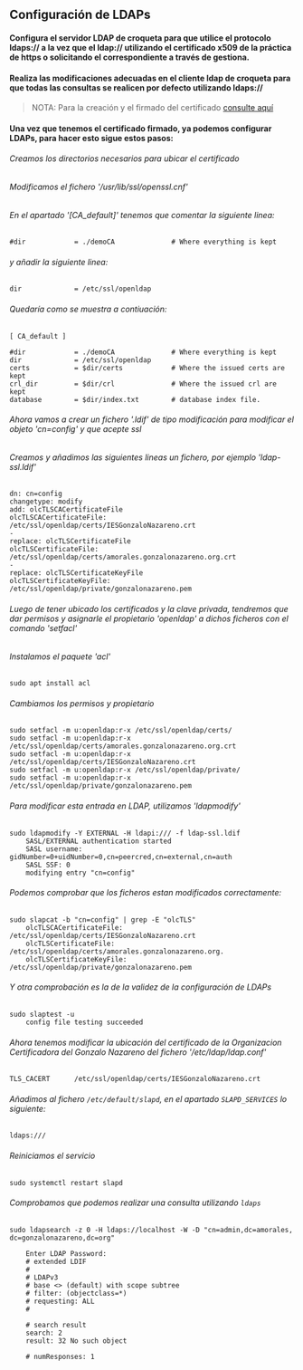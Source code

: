 ## Configuración de LDAPs

#### Configura el servidor LDAP de croqueta para que utilice el protocolo ldaps:// a la vez que el ldap:// utilizando el certificado x509 de la práctica de https o solicitando el correspondiente a través de gestiona.
#### Realiza las modificaciones adecuadas en el cliente ldap de croqueta para que todas las consultas se realicen por defecto utilizando ldaps://

> NOTA: Para la creación y el firmado del certificado [consulte aquí](https://github.com/MoralG/Servidores_CLOUD/blob/master/Configurar_HTTPS.md#creacion-del-certificado) 

#### Una vez que tenemos el certificado firmado, ya podemos configurar LDAPs, para hacer esto sigue estos pasos:

###### Creamos los directorios necesarios para ubicar el certificado 

###### Modificamos el fichero '/usr/lib/ssl/openssl.cnf'

###### En el apartado '[CA_default]' tenemos que comentar la siguiente linea:
~~~
#dir            = ./demoCA              # Where everything is kept
~~~

###### y añadir la siguiente linea:
~~~
dir             = /etc/ssl/openldap
~~~

###### Quedaría como se muestra a contiuación:
~~~
[ CA_default ]

#dir            = ./demoCA              # Where everything is kept
dir             = /etc/ssl/openldap
certs           = $dir/certs            # Where the issued certs are kept
crl_dir         = $dir/crl              # Where the issued crl are kept
database        = $dir/index.txt        # database index file.
~~~

###### Ahora vamos a crear un fichero '.ldif' de tipo modificación para modificar el objeto 'cn=config' y que acepte ssl

###### Creamos y añadimos las siguientes lineas un fichero, por ejemplo 'ldap-ssl.ldif'
~~~
dn: cn=config
changetype: modify
add: olcTLSCACertificateFile
olcTLSCACertificateFile: /etc/ssl/openldap/certs/IESGonzaloNazareno.crt
-
replace: olcTLSCertificateFile
olcTLSCertificateFile: /etc/ssl/openldap/certs/amorales.gonzalonazareno.org.crt
-
replace: olcTLSCertificateKeyFile
olcTLSCertificateKeyFile: /etc/ssl/openldap/private/gonzalonazareno.pem
~~~

###### Luego de tener ubicado los certificados y la clave privada, tendremos que dar permisos y asignarle el propietario 'openldap' a dichos ficheros con el comando 'setfacl'

###### Instalamos el paquete 'acl'

~~~
sudo apt install acl
~~~

###### Cambiamos los permisos y propietario

~~~
sudo setfacl -m u:openldap:r-x /etc/ssl/openldap/certs/
sudo setfacl -m u:openldap:r-x /etc/ssl/openldap/certs/amorales.gonzalonazareno.org.crt
sudo setfacl -m u:openldap:r-x /etc/ssl/openldap/certs/IESGonzaloNazareno.crt 
sudo setfacl -m u:openldap:r-x /etc/ssl/openldap/private/
sudo setfacl -m u:openldap:r-x /etc/ssl/openldap/private/gonzalonazareno.pem 
~~~


###### Para modificar esta entrada en LDAP, utilizamos 'ldapmodify'

~~~
sudo ldapmodify -Y EXTERNAL -H ldapi:/// -f ldap-ssl.ldif
    SASL/EXTERNAL authentication started
    SASL username: gidNumber=0+uidNumber=0,cn=peercred,cn=external,cn=auth
    SASL SSF: 0
    modifying entry "cn=config"
~~~

###### Podemos comprobar que los ficheros estan modificados correctamente:

~~~
sudo slapcat -b "cn=config" | grep -E "olcTLS"
    olcTLSCACertificateFile: /etc/ssl/openldap/certs/IESGonzaloNazareno.crt
    olcTLSCertificateFile: /etc/ssl/openldap/certs/amorales.gonzalonazareno.org.
    olcTLSCertificateKeyFile: /etc/ssl/openldap/private/gonzalonazareno.pem
~~~

###### Y otra comprobación es la de la validez de la configuración de LDAPs

~~~
sudo slaptest -u
    config file testing succeeded
~~~

###### Ahora tenemos modificar la ubicación del certificado de la Organizacion Certificadora del Gonzalo Nazareno del fichero '/etc/ldap/ldap.conf'

~~~
TLS_CACERT      /etc/ssl/openldap/certs/IESGonzaloNazareno.crt
~~~

###### Añadimos al fichero `/etc/default/slapd`, en el apartado `SLAPD_SERVICES` lo siguiente:

~~~
ldaps:///
~~~

###### Reiniciamos el servicio

~~~
sudo systemctl restart slapd
~~~

###### Comprobamos que podemos realizar una consulta utilizando `ldaps`

~~~
sudo ldapsearch -z 0 -H ldaps://localhost -W -D "cn=admin,dc=amorales,      dc=gonzalonazareno,dc=org"

    Enter LDAP Password: 
    # extended LDIF
    #
    # LDAPv3
    # base <> (default) with scope subtree
    # filter: (objectclass=*)
    # requesting: ALL
    #

    # search result
    search: 2
    result: 32 No such object

    # numResponses: 1
~~~